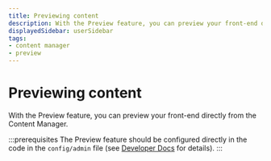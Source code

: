 ```yaml
---
title: Previewing content
description: With the Preview feature, you can preview your front-end directly from the Content Manager
displayedSidebar: userSidebar
tags:
- content manager
- preview
---
```


# Previewing content

With the Preview feature, you can preview your front-end directly from the Content Manager.

:::prerequisites
The Preview feature should be configured directly in the code in the `config/admin` file (see [Developer Docs](/dev-docs/preview) for details).
:::
